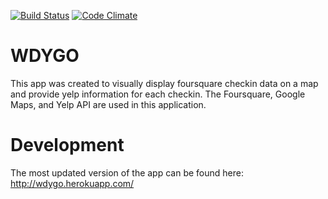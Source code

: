 [![Build Status](https://travis-ci.org/mikekauffman/wdygo-rails.svg?branch=master)](https://travis-ci.org/mikekauffman/wdygo-rails) [![Code Climate](https://codeclimate.com/github/mikekauffman/wdygo-rails.png)](https://codeclimate.com/github/mikekauffman/wdygo-rails)

WDYGO
=====

This app was created to visually display foursquare checkin data on a map and provide yelp information for each checkin.
The Foursquare, Google Maps, and Yelp API are used in this application.

Development
===========

The most updated version of the app can be found here:
http://wdygo.herokuapp.com/